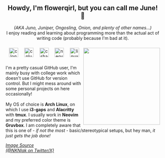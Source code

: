 
<h2 align="center">Howdy, I'm flowerqirl, but you can call me June! 🧅</h2>
<p align="center"><i>(AKA Juno, Juniper, Ongosling, Onion, and plenty of other names...)</i><br>I enjoy reading and learning about programming more than the actual act of writing code (probably because I'm bad at it).</p>

###

<img align="right" height="250" src="https://lh3.googleusercontent.com/drive-viewer/AKGpiha9w_5QT1SrjM0wiag9QZSjBlYc7aCnbEUGmHQKntDCZ0KZ1nl779J7iZZjBpNZ62gZ9UnDfi3QMjlfAMIpqOrvJLWUikMjAcI=s2560" />

<div align="center">
  <img src="https://img.shields.io/badge/C-A8B9CC?logo=c&logoColor=black&style=for-the-badge" height="30" alt="c logo"  />
  <img width="12" />
  <img src="https://img.shields.io/badge/C++-00599C?logo=cplusplus&logoColor=white&style=for-the-badge" height="30" alt="cplusplus logo"  />
  <img width="12" />
  <img src="https://img.shields.io/badge/C Sharp-239120?logo=csharp&logoColor=white&style=for-the-badge" height="30" alt="csharp logo"  />
  <img width="12" />
  <img src="https://img.shields.io/badge/Neovim-57A143?logo=neovim&logoColor=black&style=for-the-badge" height="30" alt="neovim logo"  />
  <img width="12" />
  <img src="https://img.shields.io/badge/Linux-FCC624?logo=linux&logoColor=black&style=for-the-badge" height="30" alt="linux logo"  />
</div>

###

<p align="left">I'm a pretty casual GitHub user, I'm mainly busy with college work which doesn't use GitHub for version control. But I might mess around with some personal projects on here occasionally!<br><br>My OS of choice is <b>Arch Linux</b>, on which I use <b>i3-gaps</b> and <b>Alacritty</b> with <b>tmux</b>. I usually work in <b>Neovim</b> and my preferred color theme is <b>Gruvbox</b>. I am completely aware that this is one of - <i>if not the most</i> - basic/stereotypical setups, but hey man, <i>it just gets the job done!


[Image Source<br>(@NKNlak on Twitter/X)](https://twitter.com/NKNlak/status/1701114773356867987)</i></p>
